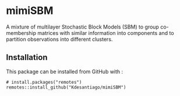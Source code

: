 # mimiSBM

A  mixture of multilayer Stochastic Block Models (SBM) to group co-membership matrices with similar information into components and to partition observations into different clusters.

## Installation

This package can be installed from GitHub with :

```{R}
# install.packages("remotes")
remotes::install_github("Kdesantiago/mimiSBM")
```